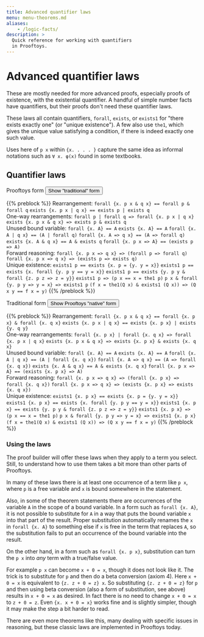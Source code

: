 ```yaml
---
title: Advanced quantifier laws
menu: menu-theorems.md
aliases:
    - /logic-facts/
description: >
  Quick reference for working with quantifiers
  in Prooftoys.
---
```


# Advanced quantifier laws

These are mostly needed for more advanced proofs, especially proofs of
existence, with the existential quantifier.  A handful of simple
number facts have quantifiers, but their proofs don't need these
quantifier laws.

These laws all contain quantifiers, `forall`, `exists`, or `exists1`
for "there exists exactly one" (or "unique existence").  A few also
use `the1`, which gives the unique value satisfying a condition, if
there is indeed exactly one such value.

Uses here of `p x` within `{x. . . . }` capture the same idea as
informal notations such as <code>∀ x. &phi;(x)</code> found in some
textbooks.

## Quantifier laws

<span id=hello>
Prooftoys form
<input type=button value="Show &quot;traditional&quot; form"
 onclick="$('#hello, #goodbye').toggleClass('hidden')">

{{% preblock %}}
Rearrangement:
`forall {x. p x & q x} == forall p & forall q`
`exists {x. p x | q x} == exists p | exists q`\
One-way rearrangements:
`forall p | forall q => forall {x. p x | q x}`
`exists {x. p x & q x} => exists p & exists q`\
Unused bound variable:
`forall {x. A} == A`
`exists {x. A} == A`
`forall {x. A | q x} == (A | forall q)`
`forall {x. A => q x} == (A => forall q)`
`exists {x. A & q x} == A & exists q`
`forall {x. p x => A} == (exists p => A)`\
Forward reasoning:
`forall {x. p x => q x} => (forall p => forall q)`
`forall {x. p x => q x} => (exists p => exists q)`\
Unique existence:
`exists1 p == exists {x. p = {y. y = x}}`
`exists1 p == exists {x. forall {y. p y == y = x}}`
`exists1 p == exists {y. p y & forall {z. p z => z = y}}`
`exists1 p => (p x == x = the1 p)`
`p x & forall {y. p y => y = x} => exists1 p`
`(f x = the1(Q x) & exists1 (Q x)) => (Q x y == f x = y)`
{{% /preblock %}}
</span>

<span id=goodbye class=hidden>
Traditional form
<input type=button value="Show Prooftoys &quot;native&quot; form"
 onclick="Toy.keepScroll(function() {$('#goodbye, #hello').toggleClass('hidden')})">

{{% preblock %}}
Rearrangement:
`forall {x. p x & q x} == forall {x. p x} & forall {x. q x}`
`exists {x. p x | q x} == exists {x. p x} | exists {y. q y}`\
One-way rearrangements:
`forall {x. p x} | forall {x. q x} => forall {x. p x | q x}`
`exists {x. p x & q x} => exists {x. p x} & exists {x. q x}`\
Unused bound variable:
`forall {x. A} == A`
`exists {x. A} == A`
`forall {x. A | q x} == (A | forall {x. q x})`
`forall {x. A => q x} == (A => forall {x. q x})`
`exists {x. A & q x} == A & exists {x. q x}`
`forall {x. p x => A} == (exists {x. p x} => A)`\
Forward reasoning:
`forall {x. p x => q x} => (forall {x. p x} => forall {x. q x})`
`forall {x. p x => q x} => (exists {x. p x} => exists {x. q x})`\
Unique existence:
`exists1 {x. p x} == exists {x. p = {y. y = x}}`
`exists1 {x. p x} == exists {x. forall {y. p y == y = x}}`
`exists1 {x. p x} == exists {y. p y & forall {z. p z => z = y}}`
`exists1 {x. p x} => (p x == x = the1 p)`
`p x & forall {y. p y => y = x} => exists1 {x. p x}`
`(f x = the1(Q x) & exists1 (Q x)) => (Q x y == f x = y)`
{{% /preblock %}}
</span>

### Using the laws

The proof builder will offer these laws when they apply to a term you
select.  Still, to understand how to use them takes a bit more
than other parts of Prooftoys.

In many of these laws there is at least one occurrence of
a term like `p x`, where `p` is a free variable and `x` is
bound somewhere in the statement.

Also, in some of the theorem statements there are occurrences of the
variable `A` in the scope of a bound variable.  In a form such as
`forall {x. A}`, it is not possible to substitute for `A` in a way
that puts the bound variable `x` into that part of the result.  Proper
substitution automatically renames the `x` in `forall {x. A}` to
something else if `x` is free in the term that replaces `A`, so the
substitution fails to put an occurrence of the bound variable into the
result.

On the other hand, in a form such as `forall {x. p x}`, substitution
can turn the `p x` into _any_ term with a true/false value.

For example `p x` can become `x + 0 = x`, though it does not look like
it.  The trick is to substitute for `p` and then do a beta conversion
(axiom 4).  Here `x + 0 = x` is equivalent to `{z. z + 0 = z} x`.  So
substituting `{z. z + 0 = z}` for `p` and then using beta conversion
(also a form of substitution, see above) results in `x + 0 = x` as
desired.  In fact there is no need to change `x + 0 = x` to `z + 0 =
z`.  Even `{x. x + 0 = x}` works fine and is slightly simpler, though
it may make the step a bit harder to read.

There are even more theorems like this, many dealing with specific
issues in reasoning, but these classic laws are implemented in
Prooftoys today.
